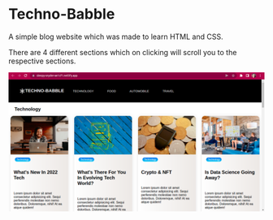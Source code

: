# Techno-Babble
A simple blog website which was made to learn HTML and CSS.

There are 4 different sections which on clicking will scroll you to the respective sections.

![site-img](https://github.com/Anushka-shukla/Techno-Babble/blob/master/assets/site-img.png)

